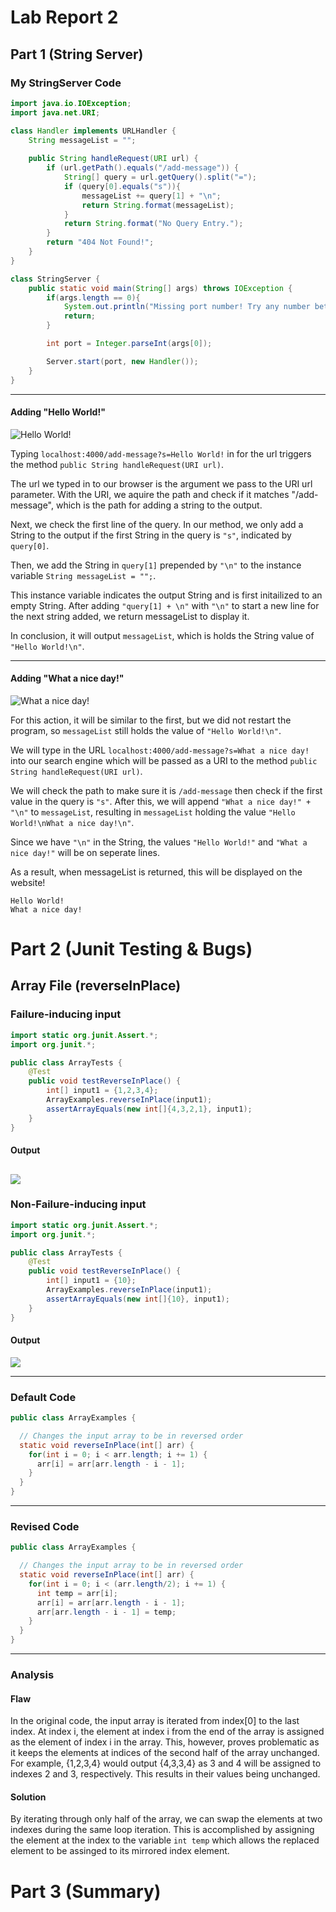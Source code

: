 # Lab Report 2
## Part 1 (String Server)

### My StringServer Code
```java
import java.io.IOException;
import java.net.URI;

class Handler implements URLHandler {
    String messageList = "";
  
    public String handleRequest(URI url) {
        if (url.getPath().equals("/add-message")) {
            String[] query = url.getQuery().split("=");
            if (query[0].equals("s")){
                messageList += query[1] + "\n";
                return String.format(messageList);
            }
            return String.format("No Query Entry.");
        }
        return "404 Not Found!";
    }
}

class StringServer {
    public static void main(String[] args) throws IOException {
        if(args.length == 0){
            System.out.println("Missing port number! Try any number between 1024 to 49151");
            return;
        }

        int port = Integer.parseInt(args[0]);

        Server.start(port, new Handler());
    }
}
```
---
#### Adding "Hello World!"

![Hello World!](https://cdn.discordapp.com/attachments/975608841838415872/1069468198539370526/image.png)

Typing ```localhost:4000/add-message?s=Hello World!``` in for the url triggers the method 
```public String handleRequest(URI url)```.

The url we typed in to our browser is the argument we pass to the URI url parameter.
With the URI, we aquire the path and check if it matches "/add-message", which is the path for adding a string to the output.

Next, we check the first line of the query. In our method, we only add a String to the output if the first String in the query is ```"s"```, indicated by ```query[0]```.

Then, we add the String in ```query[1]``` prepended by ```"\n"``` to the instance variable 
```String messageList = "";```.

This instance variable indicates the output String and is first initailized to an empty String.
After adding ```"query[1] + \n"``` with ```"\n"``` to start a new line for the next string added, we return messageList to display it.

In conclusion, it will output ```messageList```, which is holds the String value of ```"Hello World!\n"```.

---

#### Adding  "What a nice day!"

![What a nice day!](https://cdn.discordapp.com/attachments/975608841838415872/1069468865786032248/image.png)

For this action, it will be similar to the first, but we did not restart the program, so ```messageList``` still holds the value of ```"Hello World!\n"```.

We will type in the URL ```localhost:4000/add-message?s=What a nice day!``` into our search engine which will be passed as a URI to the method ```public String handleRequest(URI url)```. 

We will check the path to make sure it is ```/add-message``` then check if the first value in the query is ```"s"```.
After this, we will append ```"What a nice day!" + "\n"``` to ```messageList```, resulting in ```messageList``` holding the value ```"Hello World!\nWhat a nice day!\n"```.

Since we have ```"\n"``` in the String, the values ```"Hello World!"``` and ```"What a nice day!"``` will be on seperate lines.

As a result, when messageList is returned, this will be displayed on the website!
```
Hello World!
What a nice day!
```

# Part 2 (Junit Testing & Bugs)
## Array File (reverseInPlace)

### Failure-inducing input
```java
import static org.junit.Assert.*;
import org.junit.*;

public class ArrayTests {
	@Test 
	public void testReverseInPlace() {
	    int[] input1 = {1,2,3,4};
	    ArrayExamples.reverseInPlace(input1);
	    assertArrayEquals(new int[]{4,3,2,1}, input1);
	}
}
```
#### Output
![](https://cdn.discordapp.com/attachments/975608841838415872/1069510030367404073/image.png)
---
### Non-Failure-inducing input
```java
import static org.junit.Assert.*;
import org.junit.*;

public class ArrayTests {
	@Test 
	public void testReverseInPlace() {
	    int[] input1 = {10};
	    ArrayExamples.reverseInPlace(input1);
	    assertArrayEquals(new int[]{10}, input1);
	}
}
```
#### Output
![](https://cdn.discordapp.com/attachments/975608841838415872/1069510341194694716/image.png)

---
### Default Code
```java
public class ArrayExamples {

  // Changes the input array to be in reversed order
  static void reverseInPlace(int[] arr) {
    for(int i = 0; i < arr.length; i += 1) {
      arr[i] = arr[arr.length - i - 1];
    }
  }
}
```
---
### Revised Code
```java
public class ArrayExamples {

  // Changes the input array to be in reversed order
  static void reverseInPlace(int[] arr) {
    for(int i = 0; i < (arr.length/2); i += 1) {
      int temp = arr[i];
      arr[i] = arr[arr.length - i - 1];
      arr[arr.length - i - 1] = temp;
    }
  }
}
```
---
### Analysis
#### Flaw
In the original code, the input array is iterated from index[0] to the last index. At index i, the element at index i from the end of the array is assigned as the element of index i in the array. This, however, proves problematic as it keeps the elements at indices of the second half of the array unchanged. For example, {1,2,3,4} would output {4,3,3,4} as 3 and  4 will be assigned to indexes 2 and 3, respectively. This results in their values being unchanged.

#### Solution
By iterating through only half of the array, we can swap the elements at two indexes during the same loop iteration. This is accomplished by assigning the element at the index to the variable ```int temp``` which allows the replaced element to be assinged to its mirrored index element.
# Part 3 (Summary)

